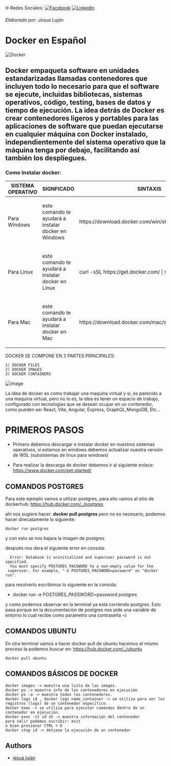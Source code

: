 
 🌐 Redes Sociales: [![Facebook](https://img.shields.io/badge/Facebook-%231877F2.svg?logo=Facebook&logoColor=white)](https://www.facebook.com/profile.php?id=100093507976508&mibextid=gik2fB) [![LinkedIn](https://img.shields.io/badge/LinkedIn-%230077B5.svg?logo=linkedin&logoColor=white)](https://www.linkedin.com/in/jesua-hadai-alderete-luj%C3%A1n-a2325a121/) 
<h6>Elaborado por: Jesua Luján</h6>

<h1> Docker en Español </h1>

![Docker](https://img.shields.io/badge/docker-%230db7ed.svg?style=for-the-badge&logo=docker&logoColor=white)

 <h2 > Docker empaqueta software en unidades estandarizadas llamadas contenedores que incluyen todo lo necesario para que el software se ejecute, incluidas bibliotecas, sistemas operativos, código, testing, bases de datos y tiempo de ejecución.
La idea detrás de Docker es crear contenedores ligeros y portables para las aplicaciones de software que puedan ejecutarse en cualquier máquina con Docker instalado, independientemente del sistema operativo que la máquina tenga por debajo,
 facilitando así también los despliegues. </h2>

<H3>Como Instalar docker:</H3>
<table>
        <thead>
            <tr>
                <th>SISTEMA OPERATIVO</th>
                <th>SIGNFICADO</th>
                <th>SINTAXIS</th>
            </tr>
        <tbody>
            <tr>
                <td>Para Windows</td>
                <td><p>este comando te ayudará a instalar docker en Windows</p></td>
                <td><p>https://download.docker.com/win/stable/InstallDocker.msi</p></td>
            <tr>
                <td>Para Linux</td>
                <td><p>este comando te ayudará a instalar docker en Linux</p></td>
                <td><p>curl -sSL https://get.docker.com/ | sh</p></td>
            <tr>
                <td>Para Mac</td>
                <td><p>este comando te ayudará a instalar docker en Mac</p></td>
                <td><p>https://download.docker.com/mac/stable/Docker.dmg</p></td>
        </tbody>
    </table>
DOCKER SE COMPONE EN 3 PARTES PRINCIPALES:

    1) DOCKER FILES
    2) DOCKER IMAGES
    3) DOCKER CONTAINERS
    
![image](https://github.com/jesualujan/Docker_Guide/assets/56859580/6a73e86b-c4a0-4280-a1e2-f0faf91aad44)


La idea de docker es como trabajar una maquina virtual y si, es parecido a una maquina virtual, pero no lo es, la idea es tener un espacio de trabajo, configurado con tecnologías que se desean ocupar en un contenedor, como pueden ser React, Vite, Angular, Express, GraphQL,MongoDB, Etc...

# PRIMEROS PASOS
 * Primero debemos descargar e instalar docker en nuestros sistemas operativos, si estamos en windows debemos actualizar nuestra versión de WSL (subsistemas de linux para windows)

* Para realizar la descarga de docker debemos ir al siguiente enlace:
    https://www.docker.com/get-started/ 
## COMANDOS POSTGRES
Para este ejemplo vamos a utilizar postgres, para ello vamos al sitio de dockerhub:
    https://hub.docker.com/_/postgres

ahí nos sugiere hacer: __docker pull postgres__
pero no es necesario, podemos hacer direcatamente lo siguiente:

    docker run postgres

y con esto se nos bajara la imagen de postgres 

después nos dara el siguiente error en consola: 

      Error: Database is uninitialized and superuser password is not specified.
      You must specify POSTGRES_PASSWORD to a non-empty value for the
     superuser. For example, "-e POSTGRES_PASSWORD=password" on "docker run".

para resolverlo escribimos lo siguiente en la consola:

* docker run -e POSTGRES_PASSWORD=password postgres

y como podemos observar en la terminal ya está corriendo postgres.
Esto pasa porque en la documentación de postgres nos pide una variable de entorno lo cual recibe como parametro una contraseña =)

## COMANDOS UBUNTU

En otra terminal vamos a hacer docker pull de ubuntu hacemos el mismo proceso la podemos buscar en:
    https://hub.docker.com/_/ubuntu

    docker pull ubuntu

## COMANDOS BÁSICOS DE DOCKER

    docker images -> muestra una lista de las images.
    docker ps -> muestra info de los contenedores en ejecución
    docker ps -a -> muestra todos los contenedores.
    docker logs id , docker logs name_container -> se utiliza para ver los registros (logs) de un contenedor específico.
    docker exec -> se utiliza para ejecutar comandos dentro de un contenedor en ejecución. 
    docker exec -it id sh -> muestra información del contenedor
    para salir podemos escribir: exit  
    o bien presionar CTRL + D
    docker stop id -> detiene la ejecución de un contenedor
    
## Authors

- [jesua luján](https://github.com/jesualujan/jesualujan)

